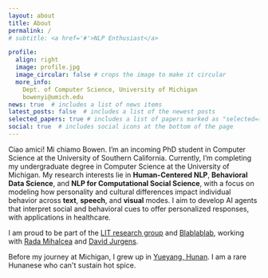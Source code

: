 ```yaml
---
layout: about
title: About
permalink: /
# subtitle: <a href='#'>NLP Enthusiast</a>

profile:
  align: right
  image: profile.jpg
  image_circular: false # crops the image to make it circular
  more_info: 
    Dept. of Computer Science, University of Michigan
    bowenyi@umich.edu
news: true  # includes a list of news items
latest_posts: false  # includes a list of the newest posts
selected_papers: true # includes a list of papers marked as "selected={true}"
social: true  # includes social icons at the bottom of the page
---
```


Ciao amici! Mi chiamo Bowen. I’m an incoming PhD student in Computer Science at the University of Southern California. Currently, I’m completing my undergraduate degree in Computer Science at the University of Michigan. My research interests lie in **Human-Centered NLP**, **Behavioral Data Science**, and **NLP for Computational Social Science**, with a focus on modeling how personality and cultural differences impact individual behavior across **text**, **speech**, and **visual** modes. I aim to develop AI agents that interpret social and behavioral cues to offer personalized responses, with applications in healthcare.       
 
I am proud to be part of the [LIT research group](https://lit.eecs.umich.edu/) and [Blablablab](https://blablablab.si.umich.edu/), working with [Rada Mihalcea](https://en.wikipedia.org/wiki/Rada_Mihalcea) and [David Jurgens](https://jurgens.people.si.umich.edu/).

Before my journey at Michigan, I grew up in [Yueyang, Hunan](https://en.wikipedia.org/wiki/Yueyang). I am a rare Hunanese who can't sustain hot spice.     

  

<!-- Put your address / P.O. box / other info right below your picture. You can also disable any of these elements by editing `profile` property of the YAML header of your `_pages/about.md`. Edit `_bibliography/papers.bib` and Jekyll will render your [publications page](/al-folio/publications/) automatically.

Link to your social media connections, too. This theme is set up to use [Font Awesome icons](http://fortawesome.github.io/Font-Awesome/) and [Academicons](https://jpswalsh.github.io/academicons/), like the ones below. Add your Facebook, Twitter, LinkedIn, Google Scholar, or just disable all of them. -->